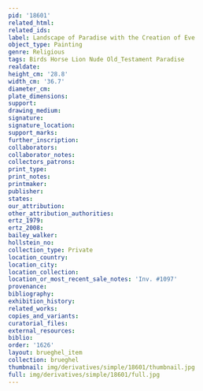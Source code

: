 ```yaml
---
pid: '18601'
related_html: 
related_ids: 
label: Landscape of Paradise with the Creation of Eve
object_type: Painting
genre: Religious
tags: Birds Horse Lion Nude Old_Testament Paradise
realdate: 
height_cm: '28.8'
width_cm: '36.7'
diameter_cm: 
plate_dimensions: 
support: 
drawing_medium: 
signature: 
signature_location: 
support_marks: 
further_inscription: 
collaborators: 
collaborator_notes: 
collectors_patrons: 
print_type: 
print_notes: 
printmaker: 
publisher: 
states: 
our_attribution: 
other_attribution_authorities: 
ertz_1979: 
ertz_2008: 
bailey_walker: 
hollstein_no: 
collection_type: Private
location_country: 
location_city: 
location_collection: 
location_or_most_recent_sale_notes: 'Inv. #1097'
provenance: 
bibliography: 
exhibition_history: 
related_works: 
copies_and_variants: 
curatorial_files: 
external_resources: 
biblio: 
order: '1626'
layout: brueghel_item
collection: brueghel
thumbnail: img/derivatives/simple/18601/thumbnail.jpg
full: img/derivatives/simple/18601/full.jpg
---
```

